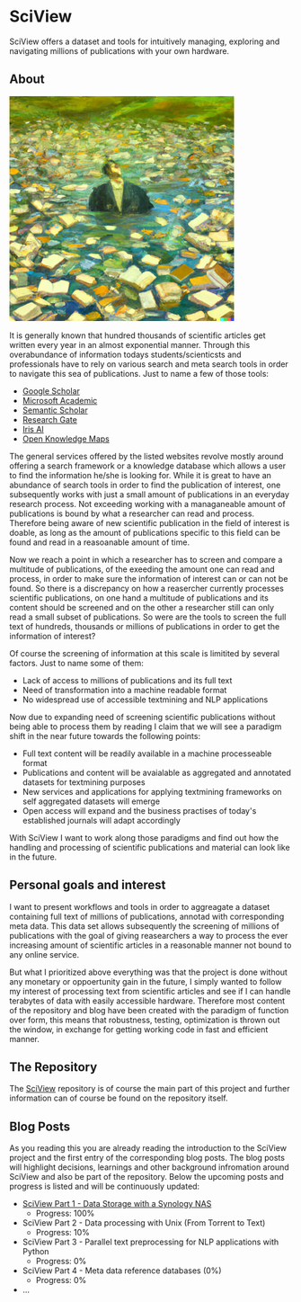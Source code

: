 # SciView

SciView offers a dataset and tools for intuitively managing, exploring and navigating millions of publications with your own hardware.

## About
<img src="P0_drowning_in_publications.png" width="400">

It is generally known that hundred thousands of scientific articles get written every year in an almost exponential manner. Through this overabundance of information todays students/scienticsts and professionals have to rely on various search and meta search tools in order to navigate this sea of publications. Just to name a few of those tools:

* [Google Scholar](https://scholar.google.com/)
* [Microsoft Academic](https://www.microsoft.com/en-us/research/project/academic/)
* [Semantic Scholar](https://www.semanticscholar.org/)
* [Research Gate](https://www.researchgate.net/)
* [Iris AI](https://iris.ai/)
* [Open Knowledge Maps](https://openknowledgemaps.org/)

The general services offered by the listed websites revolve mostly around offering a search framework or a knowledge database which allows a user to find the information he/she is looking for. While it is great to have an abundance of search tools in order to find the publication of interest, one subsequently works with just a small amount of publications in an everyday research process. Not exceeding working with a managaneable amount of publications is bound by what a researcher can read and process. Therefore being aware of new scientific publication in the field of interest is doable, as long as the amount of publications specific to this field can be found and read in a reasoanable amount of time. 

Now we reach a point in which a researcher has to screen and compare a multitude of publications, of the exeeding the amount one can read and process, in order to make sure the information of interest can or can not be found. So there is a discrepancy on how a reasercher currently processes scientific publications, on one hand a multitude of publications and its content should be screened and on the other a researcher still can only read a small subset of publications. So were are the tools to screen the full text of hundreds, thousands or millions of publications in order to get the information of interest?

Of course the screening of information at this scale is limitited by several factors. Just to name some of them:
* Lack of access to millions of publications and its full text
* Need of transformation into a machine readable format
* No widespread use of accessible textmining and NLP applications

Now due to expanding need of screening scientific publications without being able to process them by reading I claim that we will see a paradigm shift in the near future towards the following points:
* Full text content will be readily available in a machine processeable format
* Publications and content will be avaialable as aggregated and annotated datasets for textmining purposes
* New services and applications for applying textmining frameworks on self aggregated datasets will emerge
* Open access will expand and the business practises of today's established journals will adapt accordingly

With SciView I want to work along those paradigms and find out how the handling and processing of scientific publications and material can look like in the future.

## Personal goals and interest
I want to present workflows and tools in order to aggreagate a dataset containing full text of millions of publications, annotad with corresponding meta data. This data set allows subsequently the screening of millions of publications with the goal of giving reasearchers a way to process the ever increasing amount of scientific articles in a reasonable manner not bound to any online service.

But what I prioritized above everything was that the project is done without any monetary or oppoertunity gain in the future, I simply wanted to follow my interest of processing text from scientific articles and see if I can handle terabytes of data with easily accessible hardware. Therefore most content of the repository and blog have been created with the paradigm of function over form, this means that robustness, testing, optimization is thrown out the window, in exchange for getting working code in fast and efficient manner.

## The Repository
The [SciView](https://github.com/SebastianVonRotz/SciView) repository is of course the main part of this project and further information can of course be found on the repository itself.

## Blog Posts
As you reading this you are already reading the introduction to the SciView project and the first entry of the corresponding blog posts. The blog posts will highlight decisions, learnings and other background infromation around SciView and also be part of the repository. Below the upcoming posts and progress is listed and will be continuously updated:

*  [SciView Part 1 - Data Storage with a Synology NAS](SciView%20Part%201.md) 
    * Progress: 100%
* SciView Part 2 - Data processing with Unix (From Torrent to Text) 
    * Progress: 10%
* SciView Part 3 - Parallel text preprocessing for NLP applications with Python 
    * Progress: 0%
* SciView Part 4 - Meta data reference databases (0%)
    * Progress: 0%
* ...
